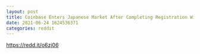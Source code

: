 ```yaml
--- 
layout: post 
title: Coinbase Enters Japanese Market After Completing Registration With Financial Watchdog 
date: 2021-06-24 1624536371 
categories: reddit 
--- 
```

https://redd.it/o6zj06
